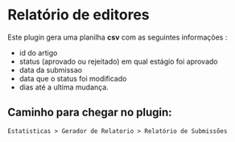# Relatório de editores

Este plugin gera uma planilha **csv** com as seguintes informações : 
- id do artigo
- status (aprovado ou rejeitado) em qual estágio foi aprovado
- data da submissao
- data que o status foi modificado
- dias até a ultima mudança.

## Caminho para chegar no plugin:

`Estatisticas > Gerador de Relatorio > Relatório de Submissões`